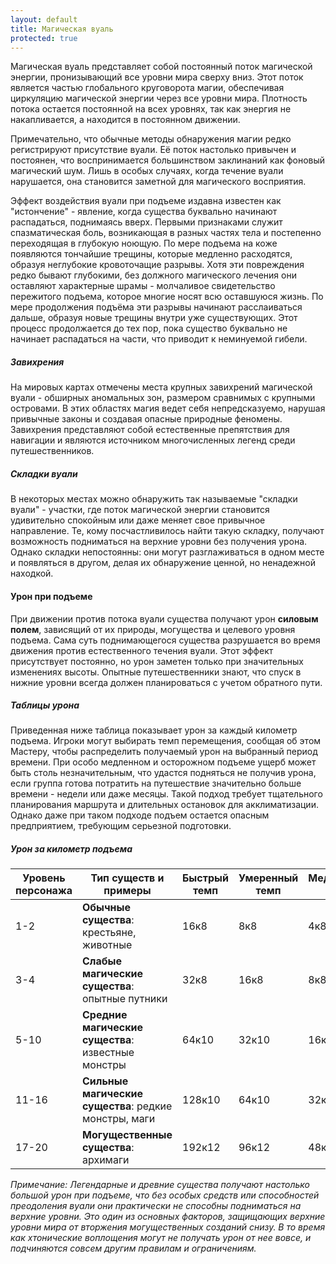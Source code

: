```yaml
---
layout: default
title: Магическая вуаль
protected: true
---
```


Магическая вуаль представляет собой постоянный поток магической энергии, пронизывающий все уровни мира сверху вниз. Этот поток является частью глобального круговорота магии, обеспечивая циркуляцию магической энергии через все уровни мира. Плотность потока остается постоянной на всех уровнях, так как энергия не накапливается, а находится в постоянном движении.

Примечательно, что обычные методы обнаружения магии редко регистрируют присутствие вуали. Её поток настолько привычен и постоянен, что воспринимается большинством заклинаний как фоновый магический шум. Лишь в особых случаях, когда течение вуали нарушается, она становится заметной для магического восприятия.

Эффект воздействия вуали при подъеме издавна известен как "истончение" - явление, когда существа буквально начинают распадаться, поднимаясь вверх. Первыми признаками служит спазматическая боль, возникающая в разных частях тела и постепенно переходящая в глубокую ноющую. По мере подъема на коже появляются тончайшие трещины, которые медленно расходятся, образуя неглубокие кровоточащие разрывы. Хотя эти повреждения редко бывают глубокими, без должного магического лечения они оставляют характерные шрамы - молчаливое свидетельство пережитого подъема, которое многие носят всю оставшуюся жизнь. По мере продолжения подъёма эти разрывы начинают расслаиваться дальше, образуя новые трещины внутри уже существующих. Этот процесс продолжается до тех пор, пока существо буквально не начинает распадаться на части, что приводит к неминуемой гибели.

##### Завихрения
На мировых картах отмечены места крупных завихрений магической вуали - обширных аномальных зон, размером сравнимых с крупными островами. В этих областях магия ведет себя непредсказуемо, нарушая привычные законы и создавая опасные природные феномены. Завихрения представляют собой естественные препятствия для навигации и являются источником многочисленных легенд среди путешественников.

##### Складки вуали
В некоторых местах можно обнаружить так называемые "складки вуали" - участки, где поток магической энергии становится удивительно спокойным или даже меняет свое привычное направление. Те, кому посчастливилось найти такую складку, получают возможность подниматься на верхние уровни без получения урона. Однако складки непостоянны: они могут разглаживаться в одном месте и появляться в другом, делая их обнаружение ценной, но ненадежной находкой.

#### Урон при подъеме
При движении против потока вуали существа получают урон **силовым полем**, зависящий от их природы, могущества и целевого уровня подъема. Сама суть поднимающегося существа разрушается во время движения против естественного течения вуали. Этот эффект присутствует постоянно, но урон заметен только при значительных изменениях высоты. Опытные путешественники знают, что спуск в нижние уровни всегда должен планироваться с учетом обратного пути.

##### Таблицы урона
Приведенная ниже таблица показывает урон за каждый километр подъема. Игроки могут выбирать темп перемещения, сообщая об этом Мастеру, чтобы распределить получаемый урон на выбранный период времени. При особо медленном и осторожном подъеме ущерб может быть столь незначительным, что удастся подняться не получив урона, если группа готова потратить на путешествие значительно больше времени - недели или даже месяцы. Такой подход требует тщательного планирования маршрута и длительных остановок для акклиматизации. Однако даже при таком подходе подъем остается опасным предприятием, требующим серьезной подготовки.

##### Урон за километр подъема

| Уровень персонажа | Тип существ и примеры | Быстрый темп | Умеренный темп | Медленный темп |
|-------------------|----------------------|--------------|----------------|----------------|
| 1-2 | **Обычные существа**: крестьяне, животные | 16к8 | 8к8 | 4к8 |
| 3-4 | **Слабые магические существа**: опытные путники | 32к8 | 16к8 | 8к8 |
| 5-10 | **Средние магические существа**: известные монстры | 64к10 | 32к10 | 16к10 |
| 11-16 | **Сильные магические существа**: редкие монстры, маги | 128к10 | 64к10 | 32к10 |
| 17-20 | **Могущественные существа**: архимаги | 192к12 | 96к12 | 48к12 |

*Примечание: Легендарные и древние существа получают настолько большой урон при подъеме, что без особых средств или способностей преодоления вуали они практически не способны подниматься на верхние уровни. Это один из основных факторов, защищающих верхние уровни мира от вторжения могущественных созданий снизу. В то время как хтонические воплощения могут не получать урон от нее вовсе, и подчиняются совсем другим правилам и ограничениям.*
